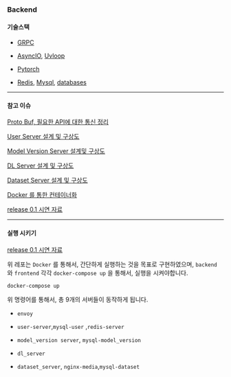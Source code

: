 ### Backend



#### 기술스택

- [GRPC](https://grpc.io/)
- [AsyncIO](https://docs.python.org/3/library/asyncio.html), [Uvloop](https://github.com/MagicStack/uvloop)
- [Pytorch](https://pytorch.org/)

- [Redis](https://redis.io/), [Mysql](https://www.mysql.com/), [databases](https://github.com/encode/databases)

----------------

#### 참고 이슈

[Proto Buf, 필요한 API에 대한 통신 정리](https://github.com/heojae/FoodImageRotationAdmin/issues/13)

[User Server 설계 및 구상도](https://github.com/heojae/FoodImageRotationAdmin/issues/16)

[Model Version Server 설계및 구상도](https://github.com/heojae/FoodImageRotationAdmin/issues/18)

[DL Server 설계 및 구상도](https://github.com/heojae/FoodImageRotationAdmin/issues/27)

[Dataset Server 설계 및 구상도](https://github.com/heojae/FoodImageRotationAdmin/issues/29)

[Docker 를 통한 컨테이너화](https://github.com/heojae/FoodImageRotationAdmin/issues/44)

[release 0.1 시연 자료 ](https://github.com/heojae/FoodImageRotationAdmin/issues/43)

-------------------



#### 실행 시키기

[release 0.1 시연 자료 ](https://github.com/heojae/FoodImageRotationAdmin/issues/43)  

위 레포는 `Docker` 를 통해서, 간단하게 실행하는 것을 목표로 구현하였으며, `backend` 와 `frontend` 각각 `docker-compose up` 을 통해서, 실행을 시켜야합니다.

```shell
docker-compose up
```

위 명령어를 통해서, 총 9개의 서버들이 동작하게 됩니다. 

- `envoy`

- `user-server`,`mysql-user` ,`redis-server`
- `model_version server`, `mysql-model_version`
- `dl_server`
- `dataset_server`, `nginx-media`,`mysql-dataset`

